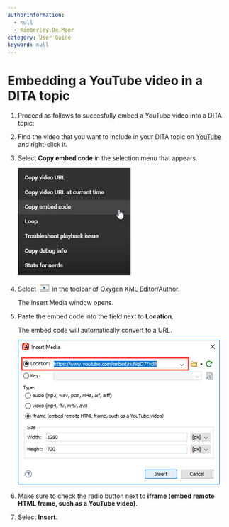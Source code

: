 ```yaml
---
authorinformation:
  - null
  - Kimberley.De.Moor
category: User Guide
keyword: null
---
```


# Embedding a YouTube video in a DITA topic

1. Proceed as follows to succesfully embed a YouTube video into a DITA topic:
2. Find the video that you want to include in your DITA topic on [YouTube](https://www.youtube.com/) and right-click it.
3. Select **Copy embed code** in the selection menu that appears.

   ![](../../../../.gitbook/assets/copy_embed_code.png)

4. Select ![](../../../../.gitbook/assets/insert_reference_to_media_resource_button.png) in the toolbar of Oxygen XML Editor/Author.

   The Insert Media window opens.

5. Paste the embed code into the field next to **Location**.

   The embed code will automatically convert to a URL.

   ![](../../../../.gitbook/assets/insert_media_window.png)

6. Make sure to check the radio button next to **iframe \(embed remote HTML frame, such as a YouTube video\)**.
7. Select **Insert**.

